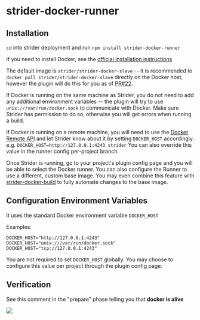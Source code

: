 strider-docker-runner
=====================

## Installation

`cd` into strider deployment and run `npm install strider-docker-runner`

If you need to install Docker, see the [official installation instructions](https://docs.docker.com/installation/)

The default image is `strider/strider-docker-slave` -- it is recommended to `docker pull strider/strider-docker-slave` directly on the Docker host, however the plugin will do this for you as of [PR#22](https://github.com/Strider-CD/strider-docker-runner/pull/22).

If Docker is running on the same machine as Strider, you do not need to add any additional environment variables -- the plugin will try to use `unix:///var/run/docker.sock` to communicate with Docker. Make sure Strider has permission to do so, otherwise you will get errors when running a build.

If Docker is running on a remote machine, you will need to use the [Docker Remote API](https://docs.docker.com/reference/api/docker_remote_api/) and let Strider know about it by setting `DOCKER_HOST` accordingly. e.g. `DOCKER_HOST=http://127.0.0.1:4243 strider` You can also override this value in the runner config per-project branch.

Once Strider is running, go to your project's plugin config page and you will be able to select the Docker runner. You can also configure the Runner to use a different, custom base image. You may even combine this feature with [strider-docker-build](https://github.com/Strider-CD/strider-docker-build) to fully automate changes to the base image.

## Configuration Environment Variables

It uses the standard Docker environment variable `DOCKER_HOST`

Examples:

```
DOCKER_HOST="http://127.0.0.1:4243"
DOCKER_HOST="unix:///var/run/docker.sock"
DOCKER_HOST="tcp://127.0.0.1:4243"
```

You are not required to set `DOCKER_HOST` globally. You may choose to configure this value per project through the plugin config page.

## Verification

See this comment in the "prepare" phase telling you that **docker is alive**

![](https://cloud.githubusercontent.com/assets/112170/3838066/871cff0c-1dfc-11e4-9fce-430447bafffa.png)
